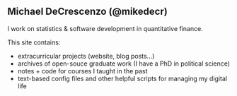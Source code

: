 ## Michael DeCrescenzo (@mikedecr)

I work on statistics & software development in quantitative finance.

This site contains:

- extracurricular projects (website, blog posts...)
- archives of open-souce graduate work (I have a PhD in political science)
- notes + code for courses I taught in the past
- text-based config files and other helpful scripts for managing my digital life
